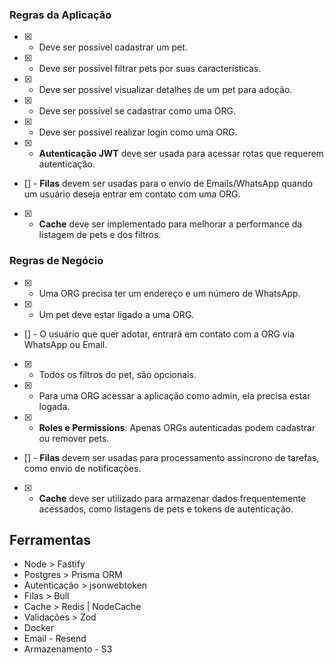 ### Regras da Aplicação

- [x] - Deve ser possível cadastrar um pet.
- [x] - Deve ser possível filtrar pets por suas características.
- [x] - Deve ser possível visualizar detalhes de um pet para adoção.
- [x] - Deve ser possível se cadastrar como uma ORG.
- [x] - Deve ser possível realizar login como uma ORG.
- [x] - **Autenticação JWT** deve ser usada para acessar rotas que requerem autenticação.
- [] - **Filas** devem ser usadas para o envio de Emails/WhatsApp quando um usuário deseja entrar em contato com uma ORG.
- [x] - **Cache** deve ser implementado para melhorar a performance da listagem de pets e dos filtros.

### Regras de Negócio

- [x] - Uma ORG precisa ter um endereço e um número de WhatsApp.
- [x] - Um pet deve estar ligado a uma ORG.
- [] - O usuário que quer adotar, entrará em contato com a ORG via WhatsApp ou Email.
- [x] - Todos os filtros do pet, são opcionais.
- [x] - Para uma ORG acessar a aplicação como admin, ela precisa estar logada.
- [x] - **Roles e Permissions**: Apenas ORGs autenticadas podem cadastrar ou remover pets.
- [] - **Filas** devem ser usadas para processamento assíncrono de tarefas, como envio de notificações.
- [x] - **Cache** deve ser utilizado para armazenar dados frequentemente acessados, como listagens de pets e tokens de autenticação.

## Ferramentas

- Node > Fastify
- Postgres > Prisma ORM
- Autenticação > jsonwebtoken
- Filas > Bull
- Cache > Redis | NodeCache
- Validações > Zod
- Docker
- Email - Resend
- Armazenamento - S3
